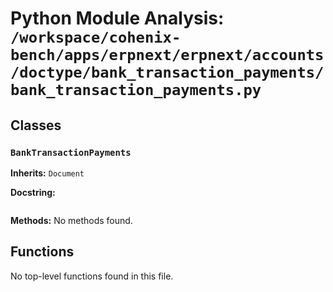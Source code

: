 # Python Module Analysis: `/workspace/cohenix-bench/apps/erpnext/erpnext/accounts/doctype/bank_transaction_payments/bank_transaction_payments.py`

## Classes

### `BankTransactionPayments`
**Inherits:** `Document`


**Docstring:**
```

```

**Methods:**
No methods found.




## Functions

No top-level functions found in this file.
